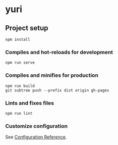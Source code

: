 # yuri

## Project setup

```
npm install
```

### Compiles and hot-reloads for development

```
npm run serve
```

### Compiles and minifies for production

```
npm run build
git subtree push --prefix dist origin gh-pages
```

### Lints and fixes files

```
npm run lint
```

### Customize configuration

See [Configuration Reference](https://cli.vuejs.org/config/).
